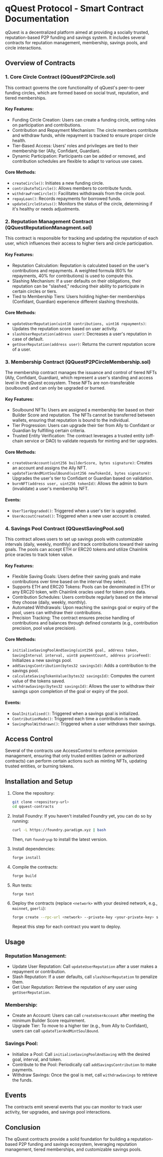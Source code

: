 # qQuest Protocol - Smart Contract Documentation

qQuest is a decentralized platform aimed at providing a socially trusted, reputation-based P2P funding and savings system. It includes several contracts for reputation management, membership, savings pools, and circle interactions.

## Overview of Contracts

### 1. Core Circle Contract (QQuestP2PCircle.sol)

This contract governs the core functionality of qQuest's peer-to-peer funding circles, which are formed based on social trust, reputation, and tiered memberships.

#### Key Features:

- Funding Circle Creation: Users can create a funding circle, setting rules on participation and contributions.
- Contribution and Repayment Mechanism: The circle members contribute and withdraw funds, while repayment is tracked to ensure proper circle health.
- Tier-Based Access: Users' roles and privileges are tied to their membership tier (Ally, Confidant, Guardian).
- Dynamic Participation: Participants can be added or removed, and contribution schedules are flexible to adapt to various use cases.

#### Core Methods:

- `createCircle()`: Initiates a new funding circle.
- `contributeToCircle()`: Allows members to contribute funds.
- `withdrawFromCircle()`: Facilitates withdrawals from the circle pool.
- `repayLoan()`: Records repayments for borrowed funds.
- `updateCircleStatus()`: Monitors the status of the circle, determining if it's healthy or needs adjustments.

### 2. Reputation Management Contract (QQuestReputationManagment.sol)

This contract is responsible for tracking and updating the reputation of each user, which influences their access to higher tiers and circle participation.

#### Key Features:

- Reputation Calculation: Reputation is calculated based on the user's contributions and repayments. A weighted formula (60% for repayments, 40% for contributions) is used to compute this.
- Slashing Mechanism: If a user defaults on their obligations, their reputation can be "slashed," reducing their ability to participate in certain circles or tiers.
- Tied to Membership Tiers: Users holding higher-tier memberships (Confidant, Guardian) experience different slashing thresholds.

#### Core Methods:

- `updateUserReputation(uint16 contributions, uint16 repayments)`: Updates the reputation score based on user activity.
- `slashUserReputation(address user)`: Decreases a user's reputation in case of default.
- `getUserReputation(address user)`: Returns the current reputation score of a user.

### 3. Membership Contract (QQuestP2PCircleMembership.sol)

The membership contract manages the issuance and control of tiered NFTs (Ally, Confidant, Guardian), which represent a user's standing and access level in the qQuest ecosystem. These NFTs are non-transferable (soulbound) and can only be upgraded or burned.

#### Key Features:

- Soulbound NFTs: Users are assigned a membership tier based on their Builder Score and reputation. The NFTs cannot be transferred between wallets, ensuring that reputation is bound to the individual.
- Tier Progression: Users can upgrade their tier from Ally to Confidant or Guardian by fulfilling certain criteria.
- Trusted Entity Verification: The contract leverages a trusted entity (off-chain service or DAO) to validate requests for minting and tier upgrades.

#### Core Methods:

- `createUserAccount(uint256 builderScore, bytes signature)`: Creates an account and assigns the Ally NFT.
- `updateTierAndMintSoulBound(uint256 newTokenId, bytes signature)`: Upgrades the user's tier to Confidant or Guardian based on validation.
- `burnNFT(address user, uint256 tokenId)`: Allows the admin to burn (invalidate) a user's membership NFT.

#### Events:

- `UserTierUpgraded()`: Triggered when a user's tier is upgraded.
- `UserAccoutCreated()`: Triggered when a new user account is created.

### 4. Savings Pool Contract (QQuestSavingPool.sol)

This contract allows users to set up savings pools with customizable intervals (daily, weekly, monthly) and track contributions toward their saving goals. The pools can accept ETH or ERC20 tokens and utilize Chainlink price oracles to track token value.

#### Key Features:

- Flexible Saving Goals: Users define their saving goals and make contributions over time based on the interval they select.
- Supports ETH and ERC20 Tokens: Pools can be denominated in ETH or any ERC20 token, with Chainlink oracles used for token price data.
- Contribution Schedules: Users contribute regularly based on the interval they choose (daily, weekly, monthly).
- Automated Withdrawals: Upon reaching the savings goal or expiry of the pool, users can withdraw their contributions.
- Precision Tracking: The contract ensures precise handling of contributions and balances through defined constants (e.g., contribution precision, pool value precision).

#### Core Methods:

- `initialiseSavingPoolAndSaving(uint256 goal, address token, SavingInterval interval, uint8 paymentCount, address priceFeed)`: Initializes a new savings pool.
- `addSavingsContribution(bytes32 savingsId)`: Adds a contribution to the savings pool.
- `calculateSavingTokenValue(bytes32 savingsId)`: Computes the current value of the tokens saved.
- `withdrawSavings(bytes32 savingsId)`: Allows the user to withdraw their savings upon completion of the goal or expiry of the pool.

#### Events:

- `GoalInitialised()`: Triggered when a savings goal is initialized.
- `ContributionMade()`: Triggered each time a contribution is made.
- `SavingPoolWithdrawn()`: Triggered when a user withdraws their savings.

## Access Control

Several of the contracts use AccessControl to enforce permission management, ensuring that only trusted entities (admin or authorized contracts) can perform certain actions such as minting NFTs, updating trusted entities, or burning tokens.

## Installation and Setup

1. Clone the repository:

   ```bash
   git clone <repository-url>
   cd qquest-contracts
   ```

2. Install Foundry:
   If you haven't installed Foundry yet, you can do so by running:

   ```bash
   curl -L https://foundry.paradigm.xyz | bash
   ```

   Then, run `foundryup` to install the latest version.

3. Install dependencies:

   ```bash
   forge install
   ```

4. Compile the contracts:

   ```bash
   forge build
   ```

5. Run tests:

   ```bash
   forge test
   ```

6. Deploy the contracts (replace `<network>` with your desired network, e.g., `mainnet`, `goerli`):
   ```bash
   forge create --rpc-url <network> --private-key <your-private-key> src/QQuestP2PCircle.sol:QQuestP2PCircle
   ```
   Repeat this step for each contract you want to deploy.

## Usage

### Reputation Management:

- Update User Reputation: Call `updateUserReputation` after a user makes a repayment or contribution.
- Slash Reputation: If a user defaults, call `slashUserReputation` to penalize them.
- Get User Reputation: Retrieve the reputation of any user using `getUserReputation`.

### Membership:

- Create an Account: Users can call `createUserAccount` after meeting the minimum Builder Score requirement.
- Upgrade Tier: To move to a higher tier (e.g., from Ally to Confidant), users can call `updateTierAndMintSoulBound`.

### Savings Pool:

- Initialize a Pool: Call `initialiseSavingPoolAndSaving` with the desired goal, interval, and token.
- Contribute to the Pool: Periodically call `addSavingsContribution` to make payments.
- Withdraw Savings: Once the goal is met, call `withdrawSavings` to retrieve the funds.

## Events

The contracts emit several events that you can monitor to track user activity, tier upgrades, and savings pool interactions.

## Conclusion

The qQuest contracts provide a solid foundation for building a reputation-based P2P funding and savings ecosystem, leveraging reputation management, tiered memberships, and customizable savings pools.
